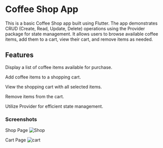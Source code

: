 # Coffee Shop App

This is a basic Coffee Shop app built using Flutter. The app demonstrates CRUD (Create, Read, Update, Delete) operations using the Provider package for state management. It allows users to browse available coffee items, add them to a cart, view their cart, and remove items as needed.

## Features

Display a list of coffee items available for purchase.

Add coffee items to a shopping cart.

View the shopping cart with all selected items.

Remove items from the cart.

Utilize Provider for efficient state management.


### Screenshots

Shop Page
![Shop](https://github.com/user-attachments/assets/c1fad84d-70a9-47e7-8593-bd1fd82ce74d)

Cart Page
![cart](https://github.com/user-attachments/assets/9b057107-4e56-4586-b725-a1b2a2b63896)
